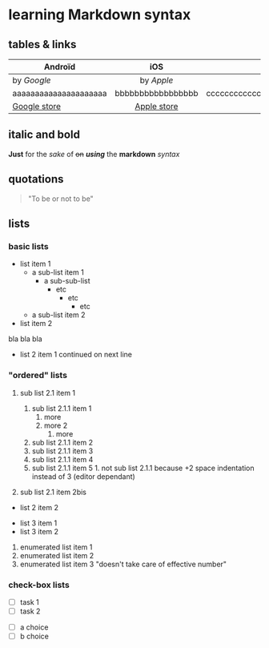 # learning Markdown syntax

## tables & links
Androïd | iOS | Windows Phone
 --- | :---: | ---: |
 by *Google* | by *Apple* | by *Microsoft*
 aaaaaaaaaaaaaaaaaaaaa | bbbbbbbbbbbbbbbbb | ccccccccccccccccccccccccccc
 [Google store](https://store.google.com/) | [Apple store](https://store.google.com/) |


## italic and bold
__Just__ for the *sake* of ~~on~~ *__using__* the **markdown** _syntax_

## quotations
> "To be or not to be"

## lists
### basic lists
- list item 1
   - a sub-list item 1
      - a sub-sub-list
         - etc
            - etc
               - etc
   - a sub-list item 2
- list item 2

bla bla bla
+ list 2 item 1
continued on next line
### "ordered" lists
   1. sub list 2.1 item 1
      1. sub list 2.1.1 item 1
         1. more
         1. more 2         
            1. more
      1. sub list 2.1.1 item 2
      1. sub list 2.1.1 item 3
      1. sub list 2.1.1 item 4
      1. sub list 2.1.1 item 5
     1. not sub list 2.1.1 because +2 space indentation instead of 3 (editor dependant)
      
   2. sub list 2.1 item 2bis
+ list 2 item 2
* list 3 item 1
* list 3 item 2
1. enumerated list item 1
2. enumerated list item 2
100. enumerated list item 3 "doesn't take care of effective number"

### check-box lists
+ [ ] task 1
+ [ ] task 2
* [ ] a choice
* [ ] b choice
